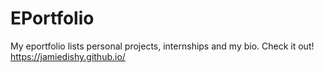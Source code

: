 # EPortfolio
My eportfolio lists personal projects, internships and my bio. Check it out!
https://jamiedishy.github.io/


